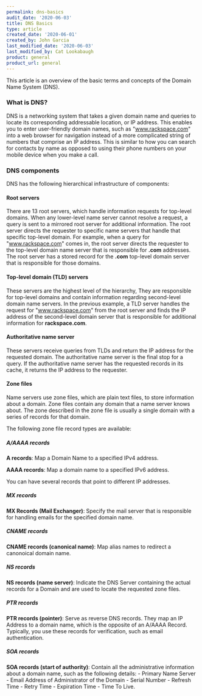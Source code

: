 ```yaml
---
permalink: dns-basics
audit_date: '2020-06-03'
title: DNS Basics
type: article
created_date: '2020-06-01'
created_by: John Garcia
last_modified_date: '2020-06-03'
last_modified_by: Cat Lookabaugh
product: general
product_url: general
---
```


This article is an overview of the basic terms and concepts of the Domain Name System (DNS). 

### What is DNS?

DNS is a networking system that takes a given domain name and queries to locate its corresponding
addressable location, or IP address.  This enables you to enter user-friendly domain names, such
as "www.rackspace.com" into a web browser for navigation instead of a more complicated string of
numbers that comprise an IP address.  This is similar to how you can search for contacts by name
as opposed to using their phone numbers on your mobile device when you make a call. 

### DNS components

DNS has the following hierarchical infrastructure of components:

#### Root servers

There are 13 root servers, which handle information requests for top-level domains.  When any lower-level
name server cannot resolve a request, a query is sent to a mirrored root server for additional information.
The root server directs the requester to specific name servers that handle that specific top-level domain.
For example, when a query for "www.rackspace.com" comes in, the root server directs the requester to the
top-level domain name server that is responsible for **.com** addresses. The root server has a stored record
for the **.com** top-level domain server that is responsible for those domains.  

#### Top-level domain (TLD) servers

These servers are the highest level of the hierarchy, They are responsible for top-level domains and contain
information regarding second-level domain name servers.  In the previous example, a TLD server handles the
request for "www.rackspace.com" from the root server and finds the IP address of the second-level domain server
that is responsible for additional information for **rackspace.com**.

####  Authoritative name server

These servers receive queries from TLDs and return the IP address for the requested domain. The authoritative
name server is the final stop for a query. If the authoritative name server has the requested records in its
cache, it returns the IP address to the requester.

#### Zone files

Name servers use zone files, which are plain text files, to store information about a domain. Zone files
contain any domain that a name server knows about. The zone described in the zone file is usually a single
domain with a series of records for that domain.
  
The following zone file record types are available:

##### A/AAAA records

**A records**: Map a Domain Name to a specified IPv4 address.   

**AAAA records**: Map a domain name to a specified IPv6 address.  

You can have several records that point to different IP addresses.

##### MX records

**MX Records (Mail Exchanger)**: Specify the mail server that is responsible for handling emails
for the specified domain name.

##### CNAME records

**CNAME records (canonical name)**: Map alias names to redirect a canonoical domain name.

##### NS records

**NS records (name server)**: Indicate the DNS Server containing the actual records for a Domain
and are used to locate the requested zone files.

##### PTR records

**PTR records (pointer)**: Serve as reverse DNS records. They map an IP Address to a domain name,
which is the opposite of an A/AAAA Record.  Typically, you use these records for verification, such as
email authentication.

##### SOA records

**SOA records (start of authority)**: Contain all the administrative information about a domain name,
such as the following details:
      - Primary Name Server
      - Email Address of Administrator of the Domain
      - Serial Number
      - Refresh Time
      - Retry Time
      - Expiration Time
      - Time To Live.

